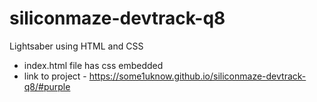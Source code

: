 # siliconmaze-devtrack-q8
Lightsaber using HTML and CSS
- index.html file has css embedded 
- link to project - https://some1uknow.github.io/siliconmaze-devtrack-q8/#purple
